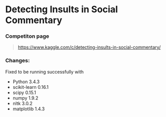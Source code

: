 # Detecting Insults in Social Commentary

### Competiton page
> https://www.kaggle.com/c/detecting-insults-in-social-commentary/

### Changes:
Fixed to be running successfully with
* Python 3.4.3
* scikit-learn 0.16.1
* scipy 0.15.1
* numpy 1.9.2
* nltk 3.0.2
* matplotlib 1.4.3
